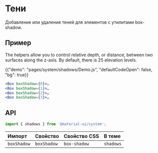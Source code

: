 # Тени

<p class="description">Добавление или удаление теней для элементов с утилитами box-shadow.</p>

## Пример

The helpers allow you to control relative depth, or distance, between two surfaces along the z-axis. By default, there is 25 elevation levels.

{{"demo": "pages/system/shadows/Demo.js", "defaultCodeOpen": false, "bg": true}}

```jsx
<Box boxShadow={0}>…
<Box boxShadow={1}>…
<Box boxShadow={2}>…
<Box boxShadow={3}>…
```

## API

```js
import { shadows } from '@material-ui/system';
```

| Импорт      | Свойство    | Свойство CSS | В теме    |
|:----------- |:----------- |:------------ |:--------- |
| `boxShadow` | `boxShadow` | `box-shadow` | `shadows` |
